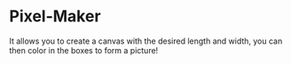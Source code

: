 # Pixel-Maker
It allows you to create a canvas with the desired length and width, you can then color in the boxes to form a picture! 
